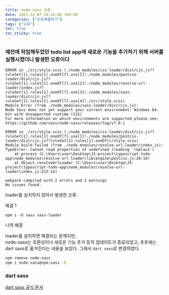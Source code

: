 ```yaml
---
title: node-sass 오류
date: 2023-12-07 18:24:00 +09:00
categories: ["오류해결하기"]
tags: ["오류"]
toc: true
toc_sticky: true
---
```


### 예전에 작업해두었던 todo list app에 새로운 기능을 추가하기 위해 서버를 실행시켰더니 발생한 오류이다

```
ERROR in ./src/style.scss (./node_modules/css-loader/dist/cjs.js??ruleSet[1].rules[1].oneOf[7].use[1]!./node_modules/postcss-loader/dist/cjs.js??ruleSet[1].rules[1].oneOf[7].use[2]!./node_modules/resolve-url-loader/index.js??ruleSet[1].rules[1].oneOf[7].use[3]!./node_modules/sass-loader/dist/cjs.js??ruleSet[1].rules[1].oneOf[7].use[4]!./src/style.scss)
Module Error (from ./node_modules/sass-loader/dist/cjs.js):
Node Sass does not yet support your current environment: Windows 64-bit with Unsupported runtime (115)
For more information on which environments are supported please see:
https://github.com/sass/node-sass/releases/tag/v7.0.1

ERROR in ./src/style.scss (./node_modules/css-loader/dist/cjs.js??ruleSet[1].rules[1].oneOf[7].use[1]!./node_modules/postcss-loader/dist/cjs.js??ruleSet[1].rules[1].oneOfrc/style.scss)
Module build failed (from ./node_modules/resolve-url-loader/index.js):
TypeError: Cannot read properties of undefined (reading 'replace')
    at process (C:\Users\user\Desktop\JS-project\typescript-todo-app\node_modules\resolve-url-loader\lib\engine\postcss.js:28:19)
    at Object.resolveUrlLoader (C:\Users\user\Desktop\JS-project\typescript-todo-app\node_modules\resolve-url-loader\index.js:213:14)

webpack compiled with 2 errors and 2 warnings
No issues found.
```

loader를 설치하지 않아서 발생한 오류.

해결 1

`npm i -D sass sass-loader`

나의 해결

loader를 설치하면 해결되는 문제지만,  
node-sass는 호환성이나 새로운 기능 추가 등의 업데이트가 종료되었고, 추후에는 dart sass로 옮겨진다는 내용을 보았다. 그래서 `dart sass`로 변경하였다.

```bash
npm remove node-sass
npm i node-sass@npm:sass -D
```

### dart sass

[dart sass 공식 문서](https://sass-lang.com/dart-sass/)
